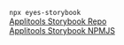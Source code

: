 `npx eyes-storybook`  
[Applitools Storybook Repo](https://github.com/applitools/eyes.sdk.javascript1/tree/master/packages/eyes-storybook)  
[Applitools Storybook NPMJS](https://www.npmjs.com/package/@applitools/eyes-storybook#install-npm-package)  
